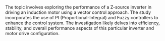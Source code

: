 The topic involves exploring the performance of a Z-source inverter in driving an induction motor using a vector control approach. The study incorporates the use of PI (Proportional-Integral) and Fuzzy controllers to enhance the control system. The investigation likely delves into efficiency, stability, and overall performance aspects of this particular inverter and motor drive configuration.
